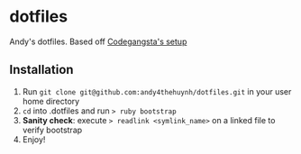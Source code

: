 # dotfiles

Andy's dotfiles. Based off [Codegangsta's setup](https://github.com/codegangsta/dotfiles)

## Installation
1. Run `git clone git@github.com:andy4thehuynh/dotfiles.git` in your user home directory
2. `cd` into .dotfiles and run `> ruby bootstrap`
3. **Sanity check**: execute `> readlink <symlink_name>` on a linked file to verify bootstrap
4. Enjoy!
